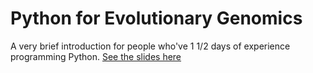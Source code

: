 # Python for Evolutionary Genomics

A very brief introduction for people who've 1 1/2 days of experience programming Python. [See the slides here](http://ruleofthirds.de/python-evol-genomics)
